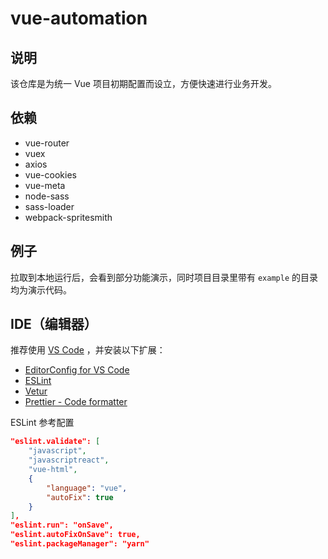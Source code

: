 # vue-automation

## 说明

该仓库是为统一 Vue 项目初期配置而设立，方便快速进行业务开发。

## 依赖

- vue-router
- vuex
- axios
- vue-cookies
- vue-meta
- node-sass
- sass-loader
- webpack-spritesmith

## 例子

拉取到本地运行后，会看到部分功能演示，同时项目目录里带有 `example` 的目录均为演示代码。

## IDE（编辑器）

推荐使用 [VS Code](https://code.visualstudio.com/) ，并安装以下扩展：

- [EditorConfig for VS Code](https://marketplace.visualstudio.com/items?itemName=EditorConfig.EditorConfig)
- [ESLint](https://marketplace.visualstudio.com/items?itemName=dbaeumer.vscode-eslint)
- [Vetur](https://marketplace.visualstudio.com/items?itemName=octref.vetur)
- [Prettier - Code formatter](https://marketplace.visualstudio.com/items?itemName=esbenp.prettier-vscode)

ESLint 参考配置

```json
"eslint.validate": [
    "javascript",
    "javascriptreact",
    "vue-html",
    {
        "language": "vue",
        "autoFix": true
    }
],
"eslint.run": "onSave",
"eslint.autoFixOnSave": true,
"eslint.packageManager": "yarn"
```
